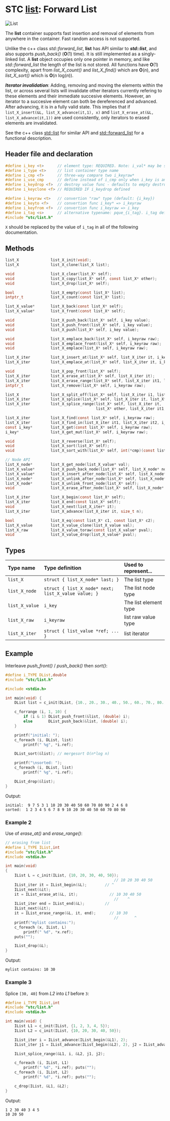 # STC [list](../include/stc/list.h): Forward List
![List](pics/list.jpg)

The **list** container supports fast insertion and removal of elements from anywhere in the container.
Fast random access is not supported.

Unlike the c++ class *std::forward_list*, **list** has API similar to ***std::list***, and also supports
*push_back()* (**O**(1) time). It is still implemented as a singly-linked list. A **list** object
occupies only one pointer in memory, and like *std::forward_list* the length of the list is not stored.
All functions have **O**(1) complexity, apart from *list_X_count()* and *list_X_find()* which are **O**(*n*),
and *list_X_sort()* which is **O**(*n* log(*n*)).

***Iterator invalidation***: Adding, removing and moving the elements within the list, or across several lists
will invalidate other iterators currently refering to these elements and their immediate succesive elements.
However, an iterator to a succesive element can both be dereferenced and advanced. After advancing, it is
in a fully valid state. This implies that if `list_X_insert(&L, list_X_advance(it,1), x)` and
`list_X_erase_at(&L, list_X_advance(it,1))` are used consistently, only iterators to erased elements are invalidated.

See the c++ class [std::list](https://en.cppreference.com/w/cpp/container/list) for similar API and
[std::forward_list](https://en.cppreference.com/w/cpp/container/forward_list) for a functional description.

## Header file and declaration

```c
#define i_key <t>      // element type: REQUIRED. Note: i_val* may be specified instead of i_key*.
#define i_type <t>     // list container type name
#define i_cmp <f>      // three-way compare two i_keyraw*
#define i_use_cmp      // define instead of i_cmp only when i_key is an integral/native-type.
#define i_keydrop <f>  // destroy value func - defaults to empty destruct
#define i_keyclone <f> // REQUIRED IF i_keydrop defined

#define i_keyraw <t>   // convertion "raw" type (default: {i_key})
#define i_keyto <f>    // convertion func i_key* => i_keyraw
#define i_keyfrom <f>  // convertion func i_keyraw => i_key
#define i_tag <s>      // alternative typename: pque_{i_tag}. i_tag defaults to i_key
#include "stc/list.h"
```

`X` should be replaced by the value of `i_tag` in all of the following documentation.

## Methods

```c
list_X              list_X_init(void);
list_X              list_X_clone(list_X list);

void                list_X_clear(list_X* self);
void                list_X_copy(list_X* self, const list_X* other);
void                list_X_drop(list_X* self);                                        // destructor

bool                list_X_empty(const list_X* list);
intptr_t            list_X_count(const list_X* list);                                 // size() in O(n) time

list_X_value*       list_X_back(const list_X* self);
list_X_value*       list_X_front(const list_X* self);

void                list_X_push_back(list_X* self, i_key value);                      // note: no pop_back()
void                list_X_push_front(list_X* self, i_key value);
void                list_X_push(list_X* self, i_key value);                           // alias for push_back()

void                list_X_emplace_back(list_X* self, i_keyraw raw);
void                list_X_emplace_front(list_X* self, i_keyraw raw);
void                list_X_emplace(list_X* self, i_keyraw raw);                       // alias for emplace_back()

list_X_iter         list_X_insert_at(list_X* self, list_X_iter it, i_key value);      // return iter to new elem
list_X_iter         list_X_emplace_at(list_X* self, list_X_iter it, i_keyraw raw);

void                list_X_pop_front(list_X* self);
list_X_iter         list_X_erase_at(list_X* self, list_X_iter it);                    // return iter after it
list_X_iter         list_X_erase_range(list_X* self, list_X_iter it1, list_X_iter it2);
intptr_t            list_X_remove(list_X* self, i_keyraw raw);                        // removes all matches

list_X              list_X_split_off(list_X* self, list_X_iter i1, list_X_iter i2);   // split off [i1, i2)
list_X_iter         list_X_splice(list_X* self, list_X_iter it, list_X* other);       // return updated valid it
list_X_iter         list_X_splice_range(list_X* self, list_X_iter it,                 // return updated valid it
                                        list_X* other, list_X_iter it1, list_X_iter it2);

list_X_iter         list_X_find(const list_X* self, i_keyraw raw);
list_X_iter         list_X_find_in(list_X_iter it1, list_X_iter it2, i_keyraw raw);
const i_key*        list_X_get(const list_X* self, i_keyraw raw);
i_key*              list_X_get_mut(list_X* self, i_keyraw raw);

void                list_X_reverse(list_X* self);
void                list_X_sort(list_X* self);
void                list_X_sort_with(list_X* self, int(*cmp)(const list_X_value*, const list_X_value*));

// Node API
list_X_node*        list_X_get_node(list_X_value* val);                               // get enclosing node
list_X_value*       list_X_push_back_node(list_X* self, list_X_node* node);
list_X_value*       list_X_insert_after_node(list_X* self, list_X_node* ref, list_X_node* node);
list_X_node*        list_X_unlink_after_node(list_X* self, list_X_node* ref);         // return unlinked node
list_X_node*        list_X_unlink_front_node(list_X* self);                           // return unlinked node
void                list_X_erase_after_node(list_X* self, list_X_node* node);

list_X_iter         list_X_begin(const list_X* self);
list_X_iter         list_X_end(const list_X* self);
void                list_X_next(list_X_iter* it);
list_X_iter         list_X_advance(list_X_iter it, size_t n);                        // return n elements ahead.

bool                list_X_eq(const list_X* c1, const list_X* c2);                   // equality test
list_X_value        list_X_value_clone(list_X_value val);
list_X_raw          list_X_value_toraw(const list_X_value* pval);
void                list_X_value_drop(list_X_value* pval);
```

## Types

| Type name          | Type definition                                     | Used to represent...    |
|:-------------------|:----------------------------------------------------|:------------------------|
| `list_X`           | `struct { list_X_node* last; }`                     | The list type           |
| `list_X_node`      | `struct { list_X_node* next; list_X_value value; }` | The list node type      |
| `list_X_value`     | `i_key`                                             | The list element type |
| `list_X_raw`       | `i_keyraw`                                          | list raw value type   |
| `list_X_iter`      | `struct { list_value *ref; ... }`                   | list iterator          |

## Example

Interleave *push_front()* / *push_back()* then *sort()*:
```c
#define i_TYPE DList,double
#include "stc/list.h"

#include <stdio.h>

int main(void) {
    DList list = c_init(DList, {10., 20., 30., 40., 50., 60., 70., 80., 90.});

    c_forrange (i, 1, 10) {
        if (i & 1) DList_push_front(&list, (double) i);
        else       DList_push_back(&list, (double) i);
    }

    printf("initial: ");
    c_foreach (i, DList, list)
        printf(" %g", *i.ref);

    DList_sort(&list); // mergesort O(n*log n)

    printf("\nsorted: ");
    c_foreach (i, DList, list)
        printf(" %g", *i.ref);

    DList_drop(&list);
}
```
Output:
```
initial:  9 7 5 3 1 10 20 30 40 50 60 70 80 90 2 4 6 8
sorted:  1 2 3 4 5 6 7 8 9 10 20 30 40 50 60 70 80 90
```
### Example 2

Use of *erase_at()* and *erase_range()*:
```c
// erasing from list
#define i_TYPE IList,int
#include "stc/list.h"
#include <stdio.h>

int main(void)
{
    IList L = c_init(IList, {10, 20, 30, 40, 50});
                                                // 10 20 30 40 50
    IList_iter it = IList_begin(&L);        // ^
    IList_next(&it);
    it = IList_erase_at(&L, it);              // 10 30 40 50
                                                //    ^
    IList_iter end = IList_end(&L);         //
    IList_next(&it);
    it = IList_erase_range(&L, it, end);      // 10 30
                                                //       ^
    printf("mylist contains:");
    c_foreach (x, IList, L)
        printf(" %d", *x.ref);
    puts("");

    IList_drop(&L);
}
```
Output:
```
mylist contains: 10 30
```

### Example 3

Splice `[30, 40]` from *L2* into *L1* before `3`:
```c
#define i_TYPE IList,int
#include "stc/list.h"
#include <stdio.h>

int main(void) {
    IList L1 = c_init(IList, {1, 2, 3, 4, 5});
    IList L2 = c_init(IList, {10, 20, 30, 40, 50});

    IList_iter i = IList_advance(IList_begin(&L1), 2);
    IList_iter j1 = IList_advance(IList_begin(&L2), 2), j2 = IList_advance(j1, 2);

    IList_splice_range(&L1, i, &L2, j1, j2);

    c_foreach (i, IList, L1)
        printf(" %d", *i.ref); puts("");
    c_foreach (i, IList, L2)
        printf(" %d", *i.ref); puts("");

    c_drop(IList, &L1, &L2);
}
```
Output:
```
1 2 30 40 3 4 5
10 20 50
```
